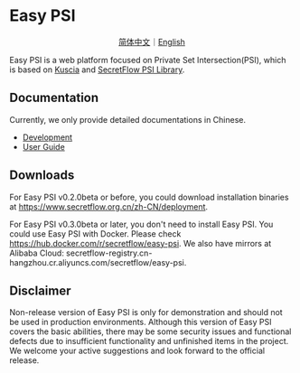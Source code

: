 # Easy PSI

<p align="center">
<a href="./README.zh-CN.md">简体中文</a>｜<a href="./README.md">English</a>
</p>

Easy PSI is a web platform focused on Private Set Intersection(PSI), which is based on [Kuscia](https://github.com/secretflow/kuscia) and [SecretFlow PSI Library](https://github.com/secretflow/psi).

## Documentation

Currently, we only provide detailed documentations in Chinese.

- [Development](./docs/development/build_easypsi_cn.md)
- [User Guide](https://www.secretflow.org.cn/zh-CN/docs/easy-psi/)

## Downloads

For Easy PSI v0.2.0beta or before, you could download installation binaries at https://www.secretflow.org.cn/zh-CN/deployment.

For Easy PSI v0.3.0beta or later, you don't need to install Easy PSI. You could use Easy PSI with Docker. Please check https://hub.docker.com/r/secretflow/easy-psi. We also have mirrors at Alibaba Cloud: secretflow-registry.cn-hangzhou.cr.aliyuncs.com/secretflow/easy-psi.


## Disclaimer

Non-release version of Easy PSI is only for demonstration and should not be used in production environments.
Although this version of Easy PSI covers the basic abilities, there may be some security issues and functional defects due to insufficient functionality and unfinished items in the project.
We welcome your active suggestions and look forward to the official release.
